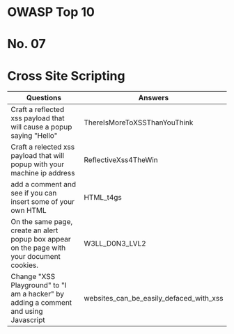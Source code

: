 # OWASP Top 10
# No. 07
# Cross Site Scripting




| Questions | Answers |
|-----------|---------|
| Craft a reflected xss payload that will cause a popup saying "Hello" | ThereIsMoreToXSSThanYouThink |
| Craft a relected xss payload that will popup with your machine ip address | ReflectiveXss4TheWin |
| add a comment and see if you can insert some of your own HTML | HTML_t4gs |
| On the same page, create an alert popup box appear on the page with your document cookies. | W3LL_D0N3_LVL2 |
| Change "XSS Playground" to "I am a hacker" by adding a comment and using Javascript | websites_can_be_easily_defaced_with_xss |
